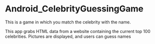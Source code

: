 # Android_CelebrityGuessingGame
This is a game in which you match the celebrity with the name.


This app grabs HTML data from a website containing the current top 100 celebrities. Pictures are displayed, and users can guess names
